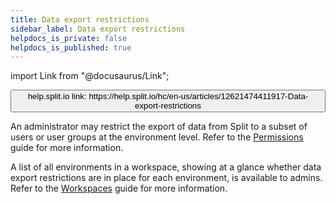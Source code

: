 ```yaml
---
title: Data export restrictions
sidebar_label: Data export restrictions
helpdocs_is_private: false
helpdocs_is_published: true
---
```


import Link from "@docusaurus/Link";

<p>
  <button style={{borderRadius:'8px', border:'1px', fontFamily:'Courier New', fontWeight:'800', textAlign:'left'}}> help.split.io link: https://help.split.io/hc/en-us/articles/12621474411917-Data-export-restrictions </button>
</p>

An administrator may restrict the export of data from Split to a subset of users or user groups at the environment level. Refer to the [Permissions](https://help.split.io/hc/en-us/articles/360020579052#data-export-permissions) guide for more information.

A list of all environments in a workspace, showing at a glance whether data export restrictions are in place for each environment, is available to admins. Refer to the [Workspaces](https://help.split.io/hc/en-us/articles/360023534451-Workspaces) guide for more information.